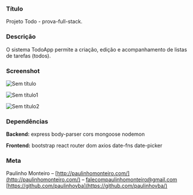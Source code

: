 
### Título
Projeto Todo - prova-full-stack.

### Descrição
O sistema TodoApp permite a criação, edição e acompanhamento de listas de tarefas (todos).

### Screenshot

![Sem título](https://user-images.githubusercontent.com/52004768/82830282-a5f28a80-9e8b-11ea-9705-e36156fd808d.png)

![Sem título1](https://user-images.githubusercontent.com/52004768/82830285-a9861180-9e8b-11ea-84bf-b3f2fe860137.png)

![Sem título2](https://user-images.githubusercontent.com/52004768/82830286-ab4fd500-9e8b-11ea-91c6-ed3a36bdf96d.png)


### Dependências

<b>Backend:</b>
express 
body-parser 
cors 
mongoose
nodemon

<b>Frontend:</b>
bootstrap
react router dom
axios
date-fns
date-picker

### Meta

Paulinho Monteiro – [http://paulinhomonteiro.com/](http://paulinhomonteiro.com/) – falecompaulinhomonteiro@gmail.com
[https://github.com/paulinhovba](https://github.com/paulinhovba/)
